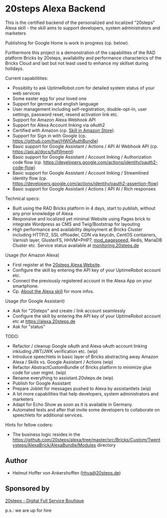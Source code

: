 20steps Alexa Backend
=====================

This is the certified backend of the personalized and localized "20steps" Alexa skill - the skill aims to support developers, system administrators and marketers

Publishing for Google Home is work in progress (cp. below).

Furthermore this project is a demonstration of the capabilities of the RAD platform Bricks by 20steps, availability and performance characterics of the Bricks Cloud and last but not least used to enhance my skillset during holidays.

Current capabilitites:
* Possiblity to ask UptimeRobot.com for detailed system status of your web services
* Some easter egg for your loved one
* Support for german and english language
* User management including self-registration, double-opt-in, user settings, password reset, resend activation link etc.
* Support for Amazon Alexa Webhook API
* Support for Alexa Account linking via oAuth2
* Certified with Amazon (cp. <a target="_blank" href="https://www.amazon.de/20steps-Digital-Full-Service-Boutique/dp/B074HHVYQ7">Skill in Amazon Store</a>).
* Support for Sign in with Google (cp. https://github.com/hwi/HWIOAuthBundle)
* Basic support for Google Assistant / Actions / API AI Webhook API (cp. https://api.ai/docs/fulfillment)
* Basic support for Google Assistant / Account linking / Authorization code flow (cp. https://developers.google.com/actions/identity/oauth2-code-flow)
* Basic support for Google Assistant / Account linking / Streamlined identity flow (cp. https://developers.google.com/actions/identity/oauth2-assertion-flow)
* Basic support for Google Assistant / Actions / API AI / Rich responses

Technical specs:
* Built using the RAD Bricks platform in 4 days, start to publish, without any prior knowledge of Alexa
* Responsive and localized yet minimal Website using Pages brick to integrate Wordpress as CMS and Twig/Bootstrap for layouting
* High performance and availability deployment at Bricks Cluster including HTTP/2, SSL offloader, CDN via keycdn, CentOS containers, Varnish layer, GlusterFS, HHVM+PHP7, <a target="_blank" href="https://developers.google.com/speed/pagespeed/insights/?hl=de&url=https%3A%2F%2Falexa.20steps.de%2Fde%2Flogin&tab=mobile">mod_pagespeed</a>, Redis, MariaDB Cluster etc. Service status available at <a target="_blank" href="https://monitoring.20steps.de">monitoring.20steps.de</a>

Usage (for Amazon Alexa)
* First register at the <a href="https://alexa.20steps.de">20steps Alexa Website</a>.
* Configure the skill by entering the API key of your UptimeRobot account etc.
* Connect the previously registered account in the Alexa App on your smartphone.
* Cp. <a target="_blank" href="https://alexa.20steps.de/en/c/about-the-alexa-skill">About the Alexa skill</a> for more infos.

Usage (for Google Assistant)
* Ask for "20steps" and create / link account seamlessly
* Configure the skill by entering the API key of your UptimeRobot account etc at https://alexa.20steps.de
* Ask for "status"


TODO:
* Refactor / cleanup Google oAuth and Alexa oAuth account linking inkluding JWT/JWK verification etc. (wip)
* Introduce speechlets in basic layer of Bricks abstracting away Amazon Alexa / Skills vs. Google Assistant / Actions (wip)
* Refactor AbstractCustomBundle of Bricks platform to minimize glue code for user mgmt. (wip)
* Rename everything to assistant.20steps.de (wip)
* Publish for Google Assistant
* Prepare Joblet for messages pushed to Alexa by assistantlets (wip)
* A lot more capabilities that help developers, system administrators and marketers
* Adapt for Echo Show as soon as it is available in Germany.
* Automated tests and after that invite some developers to collaborate on speechlets for additional services.

Hints for fellow coders:
* The business logic resides in the https://github.com/20steps/alexa/tree/master/src/Bricks/Custom/Twentysteps/AlexaBrick/AlexaBundle/Modules directory

## Author

* Helmut Hoffer von Ankershoffen (hhva@20steps.de)

## Sponsored by
<a href="https://20steps.de">20steps - Digital Full Service Boutique</a>

p.s.: we are up for hire

[1]:  https://github.com/20steps/bricks-installer
[2]:  https://symfony.com/
[3]:  https://api-platform.com/
[4]:  https://wordpress.org/
[5]:  http://lucene.apache.org/solr/
[6]:  https://angularjs.org/
[7]:  https://ionicframework.com/
[8]:  https://packagist.org/
[9]:  https://20steps.de

[20]:  https://symfony.com/doc/current/bundles/SensioFrameworkExtraBundle/index.html
[21]:  https://symfony.com/doc/3.2/doctrine.html
[22]:  https://symfony.com/doc/3.2/templating.html
[23]:  https://symfony.com/doc/3.2/security.html
[24]:  https://symfony.com/doc/3.2/email.html
[25]:  https://symfony.com/doc/3.2/logging.html
[26]:  https://symfony.com/doc/3.2/assetic/asset_management.html
[27]:  https://symfony.com/doc/current/bundles/SensioGeneratorBundle/index.html


